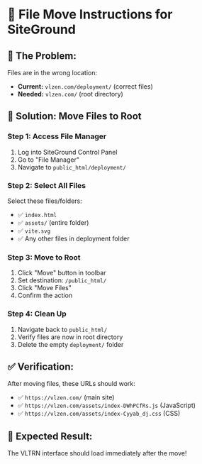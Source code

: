 # 📁 File Move Instructions for SiteGround

## 🎯 The Problem:
Files are in the wrong location:
- **Current:** `vlzen.com/deployment/` (correct files)
- **Needed:** `vlzen.com/` (root directory)

## 🚀 Solution: Move Files to Root

### Step 1: Access File Manager
1. Log into SiteGround Control Panel
2. Go to "File Manager"
3. Navigate to `public_html/deployment/`

### Step 2: Select All Files
Select these files/folders:
- ✅ `index.html`
- ✅ `assets/` (entire folder)
- ✅ `vite.svg`
- ✅ Any other files in deployment folder

### Step 3: Move to Root
1. Click "Move" button in toolbar
2. Set destination: `/public_html/`
3. Click "Move Files"
4. Confirm the action

### Step 4: Clean Up
1. Navigate back to `public_html/`
2. Verify files are now in root directory
3. Delete the empty `deployment/` folder

## ✅ Verification:
After moving files, these URLs should work:
- ✅ `https://vlzen.com/` (main site)
- ✅ `https://vlzen.com/assets/index-DWhPCfRs.js` (JavaScript)
- ✅ `https://vlzen.com/assets/index-Cyyab_dj.css` (CSS)

## 🎯 Expected Result:
The VLTRN interface should load immediately after the move! 